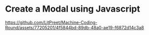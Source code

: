 # Create a Modal using Javascript

https://github.com/LitPreet/Machine-Coding-Round/assets/77205201/4f5844bd-89db-48a0-ae19-f6872d14c3a8

